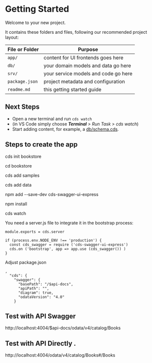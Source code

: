 # Getting Started

Welcome to your new project.

It contains these folders and files, following our recommended project layout:

File or Folder | Purpose
---------|----------
`app/` | content for UI frontends goes here
`db/` | your domain models and data go here
`srv/` | your service models and code go here
`package.json` | project metadata and configuration
`readme.md` | this getting started guide


## Next Steps

- Open a new terminal and run `cds watch` 
- (in VS Code simply choose _**Terminal** > Run Task > cds watch_)
- Start adding content, for example, a [db/schema.cds](db/schema.cds).


## Steps to create the app

cds init bookstore

cd bookstore

cds add samples

cds add data

npm add --save-dev cds-swagger-ui-express

npm install

cds watch


You need a server.js file to integrate it in the bootstrap process:

```const cds = require ('@sap/cds')
module.exports = cds.server

if (process.env.NODE_ENV !== 'production') {
  const cds_swagger = require ('cds-swagger-ui-express')
  cds.on ('bootstrap', app => app.use (cds_swagger()) )
} 
```

Adjust package.json
```
,
  "cds": {
    "swagger": {
      "basePath": "/$api-docs", 
      "apiPath": "", 
      "diagram": true,
      "odataVersion": "4.0" 
    }
```


## Test with API Swagger 

http://localhost:4004/$api-docs/odata/v4/catalog/Books


## Test with API Directly .

http://localhost:4004/odata/v4/catalog/Books#/Books